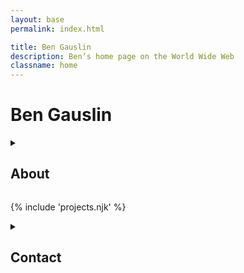 ```yaml
---
layout: base
permalink: index.html

title: Ben Gauslin
description: Ben’s home page on the World Wide Web
classname: home
---
```

# Ben Gauslin

<fancy-details accordion>
  <details id="about">
    <summary>
      <h2>About</h2>
    </summary>

    Hello, I’m a former Chicago architect and ex-Google engineer who currently lives in New Orleans.
    
    When I’m not renovating my 140-year old house in the Vieux Carré, I spend quality time with friends, family, and the electric bass.

    ![](/img/selfie.jpg)

  </details>

  {% include 'projects.njk' %}

  <details id="contact">
    <summary>
      <h2>Contact</h2>
    </summary>

    You can reach me via email, text, or voicemail.

    {% include 'contact.njk' %}

  </details>
</fancy-details>
